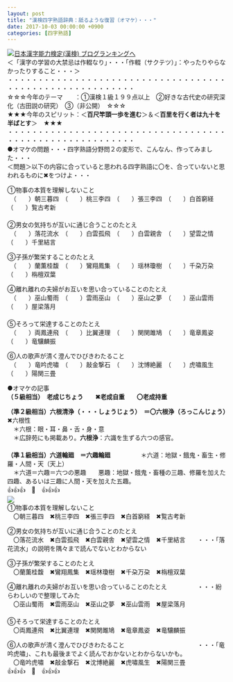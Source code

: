 ```yaml
---
layout: post
title: "漢検四字熟語辞典：舐るような復習（オマケ）・・・"
date: 2017-10-03 00:00:00 +0900
categories: [四字熟語]
---
```


[![](/syuusyuu9701/assets/images/漢検四字熟語辞典：舐るような復習（オマケ）・・・-br_c_3028_1.gif)](http://blog.with2.net/link.php?1659096:3028 "日本漢字能力検定(漢検) ブログランキングへ")[日本漢字能力検定(漢検) ブログランキングへ](http://blog.with2.net/link.php?1659096:3028)  
＜「漢字の学習の大禁忌は作輟なり」・・・「作輟（サクテツ）」：やったりやらなかったりすること・・・＞  
・・・・・・・・・・・・・・・・・・・・・・・・・・・・・・・・・・・・・・・・・・・・・・・・・・・・・・・・・  
☆☆☆今年のテーマ　　：①漢検１級１９９点以上　②好きな古代史の研究深化（古田説の研究）　③（非公開）　☆☆☆　　  
★★★今年のスピリット：＜**百尺竿頭一歩を進む**＞＆＜**百里を行く者は九十を半ばとす**＞　★★★  
・・・・・・・・・・・・・・・・・・・・・・・・・・・・・・・・・・・・・・・・・・・・・・・・・・・・・・・・・  
●オマケの問題・・・四字熟語分野問２の変形で、こんなん、作ってみました・・・  
＜問題＞以下の内容に合っていると思われる四字熟語に〇を、合っていないと思われるものに✖をつけよ・・・  
  
①物事の本質を理解しないこと  
　（　　）朝三暮四　（　　）桃三李四　（　　）張三李四　（　　）白首窮経　（　　）覧古考新  
　　  
②男女の気持ちが互いに通じ合うことのたとえ　　  
　（　　）落花流水　（　　）白雲孤飛　（　　）白雲親舎　（　　）望雲之情　（　　）千里結言  
  
③子孫が繁栄することのたとえ  
　（　　）蘭薫桂馥　（　　）鸞翔鳳集　（　　）瑶林瓊樹　（　　）千朶万朶　（　　）栴檀双葉　  
  
④離れ離れの夫婦がお互いを思い合っていることのたとえ  
　（　　）巫山蜀雨　（　　）雲雨巫山　（　　）巫山之夢　（　　）巫山雲雨　（　　）屋梁落月  
　  
⑤そろって栄達することのたとえ  
　（　　）両鳳連飛　（　　）比翼連理　（　　）関関雎鳩　（　　）竜章鳳姿　（　　）竜驤麟振  
  
⑥人の歌声が清く澄んでひびきわたること  
　（　　）竜吟虎嘯　（　　）敲金撃石　（　　）沈博絶麗　（　　）虎嘯風生　（　　）陽関三畳  
  
●オマケの記事  
**（５級相当）　老成じちょう　　✖老成自重　　〇老成持重**  
  
**（準２級相当）六根清浄（・・・しょうじょう）　＝〇六根浄（ろっこんじょう）**　✖六根性  
　＊六根：眼・耳・鼻・舌・身・意  
　＊広辞苑にも掲載あり。**六根浄**：六識を生ずる六つの感官。  
　　　　  
**（準１級相当）六道輪廻　＝六趣輪廻**　　　　　＊六道：地獄・餓鬼・畜生・修羅・人間・天（天上）  
　＊六道＝六趣＝六つの悪趣　　悪趣：地獄・餓鬼・畜種の三趣、修羅を加えた四趣、あるいは三趣に人間・天を加えた五趣。  
👍👍👍　🐔　👍👍👍  
![](/syuusyuu9701/assets/images/漢検四字熟語辞典：舐るような復習（オマケ）・・・-97fbf1acd5484d49848db225baa07d8d.png)  
①物事の本質を理解しないこと  
　〇朝三暮四　✖桃三李四　✖張三李四　✖白首窮経　✖覧古考新  
  
②男女の気持ちが互いに通じ合うことのたとえ　　  
　〇落花流水　✖白雲孤飛　✖白雲親舎　✖望雲之情　✖千里結言　　・・・「落花流水」の説明を隅々まで読んでないとわからない  
  
③子孫が繁栄することのたとえ  
　〇蘭薫桂馥　✖鸞翔鳳集　✖瑶林瓊樹　✖千朶万朶　✖栴檀双葉　  
  
④離れ離れの夫婦がお互いを思い合っていることのたとえ　　　　　・・・紛らわしいので整理してみた  
　〇巫山蜀雨　✖雲雨巫山　✖巫山之夢　✖巫山雲雨　✖屋梁落月  
　  
⑤そろって栄達することのたとえ  
　〇両鳳連飛　✖比翼連理　✖関関雎鳩　✖竜章鳳姿　✖竜驤麟振  
  
⑥人の歌声が清く澄んでひびきわたること　　　　　　　　　　　　・・・「竜吟虎嘯」、これも最後までよく読んでおかないとわからないかも。　　　  
　〇竜吟虎嘯　✖敲金撃石　✖沈博絶麗　✖虎嘯風生　✖陽関三畳  
👍👍👍　🐔　👍👍👍